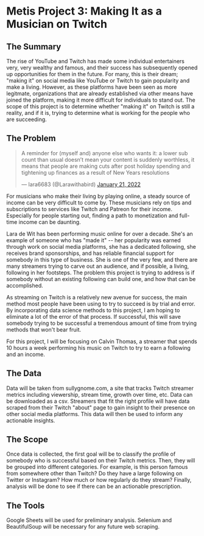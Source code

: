 # Metis Project 3: Making It as a Musician on Twitch
## The Summary
The rise of YouTube and Twitch has made some individual entertainers very, very wealthy and famous, and their success has subsequently opened up opportunities for them in the future. For many, this is their dream; "making it" on social media like YouTube or Twitch to gain popularity and make a living. However, as these platforms have been seen as more legitmate, organizations that are already established via other means have joined the platform, making it more difficult for individuals to stand out. The scope of this project is to determine whether "making it" on Twitch is still a reality, and if it is, trying to determine what is working for the people who are succeeding.
## The Problem
<blockquote class="twitter-tweet"><p lang="en" dir="ltr">A reminder for (myself and) anyone else who wants it: a lower sub count than usual doesn’t mean your content is suddenly worthless, it means that people are making cuts after post holiday spending and tightening up finances as a result of New Years resolutions</p>&mdash; lara6683 (@Larawithabird) <a href="https://twitter.com/Larawithabird/status/1484380173097377797?ref_src=twsrc%5Etfw">January 21, 2022</a></blockquote>

For musicians who make their living by playing online, a steady source of income can be very difficult to come by. These musicians rely on tips and subscriptions to services like Twitch and Patreon for their income. Especially for people starting out, finding a path to monetization and full-time income can be daunting.

Lara de Wit has been performing music online for over a decade. She's an example of someone who has "made it" -- her popularity was earned through work on social media platforms, she has a dedicated following, she receives brand sponsorships, and has reliable financial support for somebody in this type of business. She is one of the very few, and there are many streamers trying to carve out an audience, and if possible, a living, following in her footsteps. The problem this project is trying to address is if somebody without an existing following can build one, and how that can be accomplished.

As streaming on Twitch is a relatively new avenue for success, the main method most people have been using to try to succeed is by trial and error. By incorporating data science methods to this project, I am hoping to eliminate a lot of the error of that process. If successful, this will save somebody trying to be successful a tremendous amount of time from trying methods that won't bear fruit.

For this project, I will be focusing on Calvin Thomas, a streamer that spends 10 hours a week performing his music on Twitch to try to earn a following and an income.
## The Data
Data will be taken from sullygnome.com, a site that tracks Twitch streamer metrics including viewership, stream time, growth over time, etc. Data can be downloaded as a csv. Streamers that fit the right profile will have data scraped from their Twitch "about" page to gain insight to their presence on other social media platforms. This data will then be used to inform any actionable insights.
## The Scope
Once data is collected, the first goal will be to classify the profile of somebody who is successful based on their Twitch metrics. Then, they will be grouped into different categories. For example, is this person famous from somewhere other than Twitch? Do they have a large following on Twitter or Instagram? How much or how regularly do they stream? Finally, analysis will be done to see if there can be an actionable prescription.
## The Tools
Google Sheets will be used for preliminary analysis. Selenium and BeautifulSoup will be necessary for any future web scraping.
